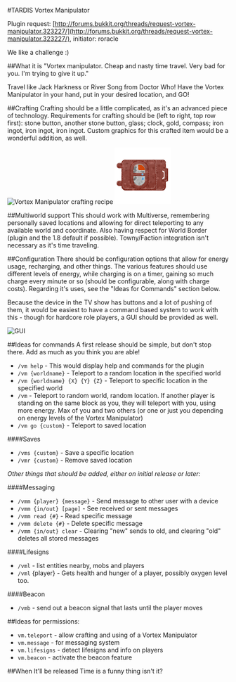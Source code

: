 #TARDIS Vortex Manipulator

Plugin request: [http://forums.bukkit.org/threads/request-vortex-manipulator.323227/](http://forums.bukkit.org/threads/request-vortex-manipulator.323227/), initiator: roracle

We like a challenge :)

##What it is
"Vortex manipulator. Cheap and nasty time travel. Very bad for you. I'm trying to give it up."

Travel like Jack Harkness or River Song from Doctor Who! Have the Vortex Manipulator in your hand, put in your desired location, and GO!

##Crafting
Crafting should be a little complicated, as it's an advanced piece of technology. Requirements for crafting should be (left to right, top row first): stone button, another stone button, glass; clock, gold, compass; iron ingot, iron ingot, iron ingot. Custom graphics for this crafted item would be a wonderful addition, as well.

![Vortex Manipulator crafting recipe](https://dl.dropboxusercontent.com/u/53758864/vortexmanipulator.jpg)
![Vortex Manipulator item](https://raw.githubusercontent.com/eccentricdevotion/Bromley-Massive-Vector/master/assets/minecraft/mcpatcher/cit/vortex_manipulator/manipulator.png)

##Multiworld support
This should work with Multiverse, remembering personally saved locations and allowing for direct teleporting to any available world and coordinate. Also having respect for World Border (plugin and the 1.8 default if possible). Towny/Faction integration isn't necessary as it's time traveling.

##Configuration
There should be configuration options that allow for energy usage, recharging, and other things. The various features should use different levels of energy, while charging is on a timer, gaining so much charge every minute or so (should be configurable, along with charge costs). Regarding it's uses, see the "Ideas for Commands" section below.

Because the device in the TV show has buttons and a lot of pushing of them, it would be easiest to have a command based system to work with this - though for hardcore role players, a GUI should be provided as well.

![GUI](https://dl.dropboxusercontent.com/u/53758864/vortexmanipulatorGUI.jpg)

##Ideas for commands
A first release should be simple, but don't stop there. Add as much as you think you are able!

* `/vm help` - This would display help and commands for the plugin
* `/vm {worldname}` - Teleport to a random location in the specified world
* `/vm {worldname} {X} {Y} {Z}` - Teleport to specific location in the specified world
* `/vm` - Teleport to random world, random location. If another player is standing on the same block as you, they will teleport with you, using more energy. Max of you and two others (or one or just you depending on energy levels of the Vortex Manipulator)
* `/vm go {custom}` - Teleport to saved location

####Saves

* `/vms {custom}` - Save a specific location
* `/vmr {custom}` - Remove saved location

_Other things that should be added, either on initial release or later:_

####Messaging

* `/vmm {player} {message}` - Send message to other user with a device
* `/vmm {in/out} [page]` - See received or sent messages
* `/vmm read {#}` - Read specific message
* `/vmm delete {#}` - Delete specific message
* `/vmm {in/out} clear` - Clearing "new" sends to old, and clearing "old" deletes all stored messages

####Lifesigns

* `/vml` - list entities nearby, mobs and players
* `/vml` {player} - Gets health and hunger of a player, possibly oxygen level too.

####Beacon

* `/vmb` - send out a beacon signal that lasts until the player moves

##Ideas for permissions: 
* `vm.teleport` - allow crafting and using of a Vortex Manipulator
* `vm.message` - for messaging system
* `vm.lifesigns` - detect lifesigns and info on players
* `vm.beacon` - activate the beacon feature

##When It'll be released
Time is a funny thing isn't it?
